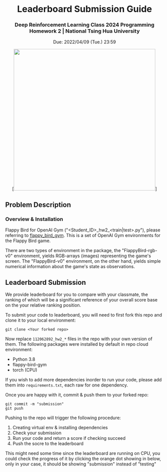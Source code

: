 <br />
<div align="center" id="readme-top">
  
  <h1 align="center">Leaderboard Submission Guide</h1>
  <h3 align="center">Deep Reinforcement Learning Class 2024 Programming Homework 2 | National Tsing Hua University</h3>

Due: 2022/04/09 (Tue.) 23:59

  <p align="center" >



[<img src="https://raw.githubusercontent.com/Talendar/flappy-bird-gym/main/imgs/blue_bird_playing.gif" height=450>]

</div>



## Problem Description

### Overview & Installation

Flappy Bird for OpenAI Gym ("<Student_ID>\_hw2_<train|test>.py"), please referring to [flappy_bird_gym](https://github.com/Talendar/flappy-bird-gym). This is a set of OpenAI Gym environments for the Flappy Bird game.

There are two types of environment in the package, the "FlappyBird-rgb-v0" environment, yields RGB-arrays (images) representing the game's screen. The "FlappyBird-v0" environment, on the other hand, yields simple numerical information about the game's state as observations. 

## Leaderboard Submission

We provide leaderboard for you to compare with your classmate, the ranking of which will be a significant reference of your overall score base on the your relative ranking position.

To submit your code to leaderboard, you will need to first fork this repo and clone it to your local environment:

```
git clone <Your forked repo>
```

Now replace `112062892_hw2_*` files in the repo with your own version of them. The following packages were installed by default in repo cloud environment:

- Python 3.8
- flappy-bird-gym 
- torch (CPU)

If you wish to add more dependencies inorder to run your code, please add them into `requirements.txt`, each raw for one dependency.

Once you are happy with it, commit & push them to your forked repo:

```
git commit -m "submission"
git push
```

Pushing to the repo will trigger the following procedure:

1. Creating virtual env & installing dependencies
2. Check your submission
3. Run your code and return a score if checking succeed
4. Push the socre to the leaderboard

This might need some time since the leaderboard are running on CPU, you could check the progress of it by clicking the orange dot showing in below, only in your case, it should be showing "submission" instead of "testing"